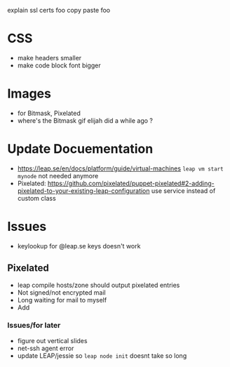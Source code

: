explain ssl certs foo
copy paste foo

# CSS

- make headers smaller
- make code block font bigger

# Images

- for Bitmask, Pixelated
- where's the Bitmask gif elijah did a while ago ?

# Update Docuementation

- https://leap.se/en/docs/platform/guide/virtual-machines  `leap vm start mynode` not needed anymore
- Pixelated: https://github.com/pixelated/puppet-pixelated#2-adding-pixelated-to-your-existing-leap-configuration use service instead of custom class

# Issues

- keylookup for @leap.se keys doesn't work

## Pixelated

- leap compile hosts/zone should output pixelated entries
- Not signed/not encrypted mail
- Long waiting for mail to myself
- Add 

### Issues/for later

- figure out vertical slides
- net-ssh agent error
- update LEAP/jessie so `leap node init` doesnt take so long
